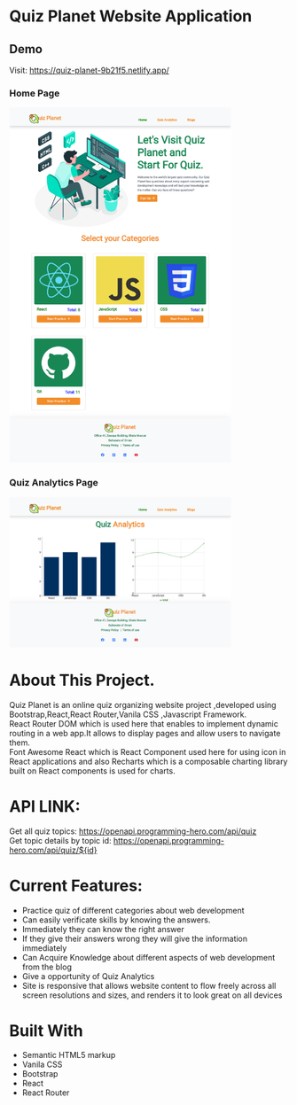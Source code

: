 # Quiz Planet Website Application
 

<!-- This project was bootstrapped with [Create React App](https://github.com/facebook/create-react-app). -->

## Demo

Visit: https://quiz-planet-9b21f5.netlify.app/
### Home Page
<img src="./src/images/live-Website-ss.png" width="400" title="live-website-ss" />

### Quiz Analytics Page

<img src="./src/images/QuizAnalytics.png" width="400" title="live-website-ss" />



# About  This Project.

Quiz Planet is an online quiz organizing website project
,developed using Bootstrap,React,React Router,Vanila CSS ,Javascript Framework.<br/>
React Router DOM which is used here  that enables to implement dynamic routing in a web app.It allows  to display pages and allow users to navigate them.
<br/>
Font Awesome React which  is React Component used here for using icon  in React applications and also Recharts which is a composable charting library built on React components is used for charts.

# API LINK:
Get all quiz topics: https://openapi.programming-hero.com/api/quiz
<br/>
Get topic details by topic id: https://openapi.programming-hero.com/api/quiz/${id}

# Current Features:
-  Practice quiz of different categories about  web development
- Can easily verificate   skills by knowing the answers.
- Immediately  they can know the right answer 
- If they give their answers wrong they will give the information immediately
- Can Acquire Knowledge about different aspects of web development from the blog
- Give a opportunity of Quiz Analytics 
- Site is responsive that allows  website content to flow freely across all screen resolutions and sizes, and renders it to look great on all devices


# Built With

<ul>
  <li>Semantic HTML5 markup</li>
  <li>Vanila CSS</li>
   <li>Bootstrap</li>
   <li>React</li>
   <li>React Router</li>
<ul>



 




 

